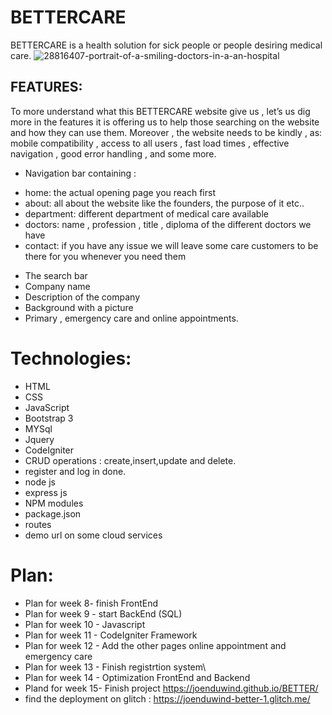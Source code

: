 # BETTERCARE
BETTERCARE is a health solution for sick people or people desiring medical care.
![28816407-portrait-of-a-smiling-doctors-in-a-an-hospital](https://user-images.githubusercontent.com/56625851/68460451-e4538f80-0242-11ea-9d84-4172355dbd83.jpg)

## FEATURES:
To more understand what this BETTERCARE  website give us , let’s us dig more in the features it is offering us to help those searching on the website and how they can use them. Moreover , the website needs to be kindly , as: mobile compatibility , access to all users ,  fast load times ,  effective navigation , good error handling , and some more.
* Navigation bar containing :
 - home: the actual opening page you reach first          
  -  about: all about the website like the founders, the purpose of it etc..         
  - department: different department of medical care available                     
  - doctors: name , profession , title , diploma of the different doctors we have  
 - contact: if you have any issue we will leave some care customers to be there for you whenever you need them
* The search bar
* Company name 
* Description of the company
* Background with a picture
* Primary , emergency care and online appointments.

# Technologies:
* HTML
* CSS
* JavaScript
* Bootstrap 3
* MYSql
* Jquery
* CodeIgniter
* CRUD operations : create,insert,update and delete.
* register and log in done.
* node js
* express js
* NPM modules
* package.json
* routes
* demo url on some cloud services

# Plan:
* Plan for week 8- finish FrontEnd
* Plan for week 9 - start BackEnd (SQL)
* Plan for week 10 - Javascript
* Plan for week 11 - CodeIgniter Framework
* Plan for week 12 - Add the other pages online appointment and emergency care
* Plan for week 13 - Finish registrtion system\
* Plan for week 14 - Optimization FrontEnd and Backend
* Pland for week 15- Finish project
 https://joenduwind.github.io/BETTER/
 * find the deployment on glitch : https://joenduwind-better-1.glitch.me/

